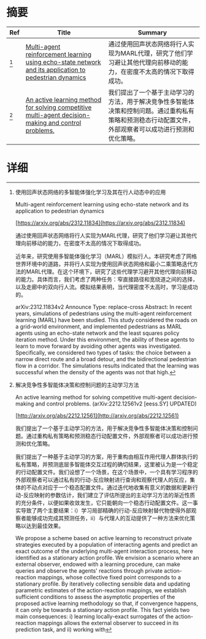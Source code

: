 # 摘要

| Ref | Title | Summary |
| --- | --- | --- |
| [^1] | [Multi-agent reinforcement learning using echo-state network and its application to pedestrian dynamics](https://arxiv.org/abs/2312.11834) | 通过使用回声状态网络将行人实现为MARL代理，研究了他们学习避让其他代理向前移动的能力，在密度不太高的情况下取得成功。 |
| [^2] | [An active learning method for solving competitive multi-agent decision-making and control problems.](http://arxiv.org/abs/2212.12561) | 我们提出了一个基于主动学习的方法，用于解决竞争性多智能体决策和控制问题。通过重构私有策略和预测稳态行动配置文件，外部观察者可以成功进行预测和优化策略。 |

# 详细

[^1]: 使用回声状态网络的多智能体强化学习及其在行人动态中的应用

    Multi-agent reinforcement learning using echo-state network and its application to pedestrian dynamics

    [https://arxiv.org/abs/2312.11834](https://arxiv.org/abs/2312.11834)

    通过使用回声状态网络将行人实现为MARL代理，研究了他们学习避让其他代理向前移动的能力，在密度不太高的情况下取得成功。

    

    近年来，研究使用多智能体强化学习（MARL）模拟行人。本研究考虑了网格世界环境中的道路，并将行人实现为使用回声状态网络和最小二乘策略迭代方法的MARL代理。在这个环境下，研究了这些代理学习避开其他代理向前移动的能力。具体而言，我们考虑了两种任务：窄直接路径和宽绕道之间的选择，以及走廊中的双向行人流。模拟结果表明，当代理密度不太高时，学习是成功的。

    arXiv:2312.11834v2 Announce Type: replace-cross  Abstract: In recent years, simulations of pedestrians using the multi-agent reinforcement learning (MARL) have been studied. This study considered the roads on a grid-world environment, and implemented pedestrians as MARL agents using an echo-state network and the least squares policy iteration method. Under this environment, the ability of these agents to learn to move forward by avoiding other agents was investigated. Specifically, we considered two types of tasks: the choice between a narrow direct route and a broad detour, and the bidirectional pedestrian flow in a corridor. The simulations results indicated that the learning was successful when the density of the agents was not that high.
    
[^2]: 解决竞争性多智能体决策和控制问题的主动学习方法

    An active learning method for solving competitive multi-agent decision-making and control problems. (arXiv:2212.12561v2 [eess.SY] UPDATED)

    [http://arxiv.org/abs/2212.12561](http://arxiv.org/abs/2212.12561)

    我们提出了一个基于主动学习的方法，用于解决竞争性多智能体决策和控制问题。通过重构私有策略和预测稳态行动配置文件，外部观察者可以成功进行预测和优化策略。

    

    我们提出了一种基于主动学习的方案，用于重构由相互作用代理人群体执行的私有策略，并预测底层多智能体交互过程的确切结果，这里被认为是一个稳定的行动配置文件。我们设想了一个场景，在这个场景中，一个具有学习程序的外部观察者可以通过私有的行动-反应映射进行查询和观察代理人的反应，集体的不动点对应于一个稳态配置文件。通过迭代地收集有意义的数据和更新行动-反应映射的参数估计，我们建立了评估所提出的主动学习方法的渐近性质的充分条件，以便如果收敛发生，它只能朝向一个稳态行动配置文件。这一事实导致了两个主要结果：i）学习局部精确的行动-反应映射替代物使得外部观察者能够成功完成其预测任务，ii）与代理人的互动提供了一种方法来优化策略以达到最佳效果。

    We propose a scheme based on active learning to reconstruct private strategies executed by a population of interacting agents and predict an exact outcome of the underlying multi-agent interaction process, here identified as a stationary action profile. We envision a scenario where an external observer, endowed with a learning procedure, can make queries and observe the agents' reactions through private action-reaction mappings, whose collective fixed point corresponds to a stationary profile. By iteratively collecting sensible data and updating parametric estimates of the action-reaction mappings, we establish sufficient conditions to assess the asymptotic properties of the proposed active learning methodology so that, if convergence happens, it can only be towards a stationary action profile. This fact yields two main consequences: i) learning locally-exact surrogates of the action-reaction mappings allows the external observer to succeed in its prediction task, and ii) working with 
    


